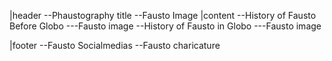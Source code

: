 |header
--Phaustography title
--Fausto Image
|content
--History of Fausto Before Globo
---Fausto image
--History of Fausto in Globo
---Fausto image

|footer
--Fausto Socialmedias
--Fausto charicature
